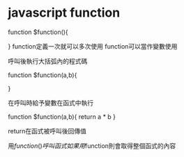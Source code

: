 # javascript function

function $function(){

}
function定義一次就可以多次使用
function可以當作變數使用  

呼叫後執行大括弧內的程式碼

function $function(a,b){

}

在呼叫時給予變數在函式中執行

function $function(a,b){
    return a * b
}

return在函式被呼叫後回傳值

用$function()呼叫函式 如果用$function則會取得整個函式的內容